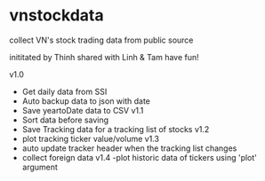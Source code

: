 # vnstockdata
collect VN's stock trading data from public source 

inititated by Thinh
shared with Linh & Tam
have fun!

v1.0
 - Get daily data from SSI
 - Auto backup data to json with date
 - Save yeartoDate data to CSV
v1.1
 - Sort data before saving 
 - Save Tracking data for a tracking list of stocks
v1.2
- plot tracking ticker value/volume
v1.3
- auto update tracker header when the tracking list changes
- collect foreign data
v1.4 
 -plot historic data of tickers using 'plot' argument
